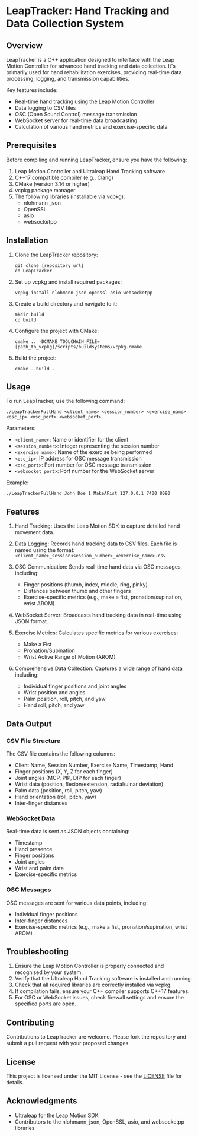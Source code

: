 # LeapTracker: Hand Tracking and Data Collection System

## Overview

LeapTracker is a C++ application designed to interface with the Leap Motion Controller for advanced hand tracking and data collection. It's primarily used for hand rehabilitation exercises, providing real-time data processing, logging, and transmission capabilities.

Key features include:
- Real-time hand tracking using the Leap Motion Controller
- Data logging to CSV files
- OSC (Open Sound Control) message transmission
- WebSocket server for real-time data broadcasting
- Calculation of various hand metrics and exercise-specific data

## Prerequisites

Before compiling and running LeapTracker, ensure you have the following:

1. Leap Motion Controller and Ultraleap Hand Tracking software
2. C++17 compatible compiler (e.g., Clang)
3. CMake (version 3.14 or higher)
4. vcpkg package manager
5. The following libraries (installable via vcpkg):
   - nlohmann_json
   - OpenSSL
   - asio
   - websocketpp

## Installation

1. Clone the LeapTracker repository:
   ```
   git clone [repository_url]
   cd LeapTracker
   ```

2. Set up vcpkg and install required packages:
   ```
   vcpkg install nlohmann-json openssl asio websocketpp
   ```

3. Create a build directory and navigate to it:
   ```
   mkdir build
   cd build
   ```

4. Configure the project with CMake:
   ```
   cmake .. -DCMAKE_TOOLCHAIN_FILE=[path_to_vcpkg]/scripts/buildsystems/vcpkg.cmake
   ```

5. Build the project:
   ```
   cmake --build .
   ```

## Usage

To run LeapTracker, use the following command:
```
./LeapTrackerFullHand <client_name> <session_number> <exercise_name> <osc_ip> <osc_port> <websocket_port>
```

Parameters:
- `<client_name>`: Name or identifier for the client
- `<session_number>`: Integer representing the session number
- `<exercise_name>`: Name of the exercise being performed
- `<osc_ip>`: IP address for OSC message transmission
- `<osc_port>`: Port number for OSC message transmission
- `<websocket_port>`: Port number for the WebSocket server

Example:
```
./LeapTrackerFullHand John_Doe 1 MakeAFist 127.0.0.1 7400 8080
```

## Features

1. Hand Tracking: Uses the Leap Motion SDK to capture detailed hand movement data.

2. Data Logging: Records hand tracking data to CSV files. Each file is named using the format:
   `<client_name>_session<session_number>_<exercise_name>.csv`

3. OSC Communication: Sends real-time hand data via OSC messages, including:
   - Finger positions (thumb, index, middle, ring, pinky)
   - Distances between thumb and other fingers
   - Exercise-specific metrics (e.g., make a fist, pronation/supination, wrist AROM)

4. WebSocket Server: Broadcasts hand tracking data in real-time using JSON format.

5. Exercise Metrics: Calculates specific metrics for various exercises:
   - Make a Fist
   - Pronation/Supination
   - Wrist Active Range of Motion (AROM)

6. Comprehensive Data Collection: Captures a wide range of hand data including:
   - Individual finger positions and joint angles
   - Wrist position and angles
   - Palm position, roll, pitch, and yaw
   - Hand roll, pitch, and yaw

## Data Output

### CSV File Structure

The CSV file contains the following columns:
- Client Name, Session Number, Exercise Name, Timestamp, Hand
- Finger positions (X, Y, Z for each finger)
- Joint angles (MCP, PIP, DIP for each finger)
- Wrist data (position, flexion/extension, radial/ulnar deviation)
- Palm data (position, roll, pitch, yaw)
- Hand orientation (roll, pitch, yaw)
- Inter-finger distances

### WebSocket Data

Real-time data is sent as JSON objects containing:
- Timestamp
- Hand presence
- Finger positions
- Joint angles
- Wrist and palm data
- Exercise-specific metrics

### OSC Messages

OSC messages are sent for various data points, including:
- Individual finger positions
- Inter-finger distances
- Exercise-specific metrics (e.g., make a fist, pronation/supination, wrist AROM)

## Troubleshooting

1. Ensure the Leap Motion Controller is properly connected and recognised by your system.
2. Verify that the Ultraleap Hand Tracking software is installed and running.
3. Check that all required libraries are correctly installed via vcpkg.
4. If compilation fails, ensure your C++ compiler supports C++17 features.
5. For OSC or WebSocket issues, check firewall settings and ensure the specified ports are open.

## Contributing

Contributions to LeapTracker are welcome. Please fork the repository and submit a pull request with your proposed changes.

## License
This project is licensed under the MIT License - see the [LICENSE](LICENSE) file for details.

## Acknowledgments

- Ultraleap for the Leap Motion SDK
- Contributors to the nlohmann_json, OpenSSL, asio, and websocketpp libraries

